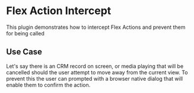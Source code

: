 # Flex Action Intercept
This plugin demonstrates how to intercept Flex Actions and prevent them for being called

## Use Case
Let's say there is an CRM record on screen, or media playing that will be cancelled should the user attempt to move away from the current view. To prevent this the user can prompted with a browser native dialog that will enable them to confirm the action. 

